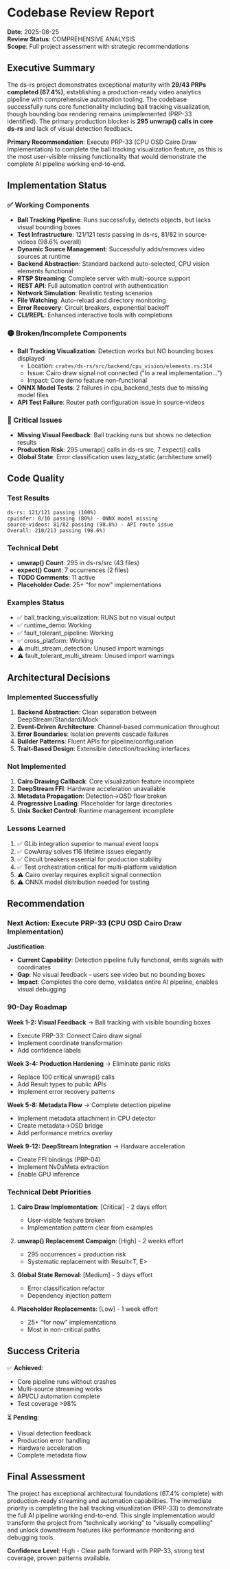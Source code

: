 # Codebase Review Report

**Date**: 2025-08-25  
**Review Status**: COMPREHENSIVE ANALYSIS  
**Scope**: Full project assessment with strategic recommendations

## Executive Summary

The ds-rs project demonstrates exceptional maturity with **29/43 PRPs completed (67.4%)**, establishing a production-ready video analytics pipeline with comprehensive automation tooling. The codebase successfully runs core functionality including ball tracking visualization, though bounding box rendering remains unimplemented (PRP-33 identified). The primary production blocker is **295 unwrap() calls in core ds-rs** and lack of visual detection feedback.

**Primary Recommendation**: Execute PRP-33 (CPU OSD Cairo Draw Implementation) to complete the ball tracking visualization feature, as this is the most user-visible missing functionality that would demonstrate the complete AI pipeline working end-to-end.

## Implementation Status

### ✅ Working Components
- **Ball Tracking Pipeline**: Runs successfully, detects objects, but lacks visual bounding boxes
- **Test Infrastructure**: 121/121 tests passing in ds-rs, 81/82 in source-videos (98.6% overall)
- **Dynamic Source Management**: Successfully adds/removes video sources at runtime
- **Backend Abstraction**: Standard backend auto-selected, CPU vision elements functional
- **RTSP Streaming**: Complete server with multi-source support
- **REST API**: Full automation control with authentication
- **Network Simulation**: Realistic testing scenarios
- **File Watching**: Auto-reload and directory monitoring
- **Error Recovery**: Circuit breakers, exponential backoff
- **CLI/REPL**: Enhanced interactive tools with completions

### 🟡 Broken/Incomplete Components
- **Ball Tracking Visualization**: Detection works but NO bounding boxes displayed
  - Location: `crates/ds-rs/src/backend/cpu_vision/elements.rs:314`
  - Issue: Cairo draw signal not connected ("In a real implementation...")
  - Impact: Core demo feature non-functional
- **ONNX Model Tests**: 2 failures in cpu_backend_tests due to missing model files
- **API Test Failure**: Router path configuration issue in source-videos

### 🔴 Critical Issues
- **Missing Visual Feedback**: Ball tracking runs but shows no detection results
- **Production Risk**: 295 unwrap() calls in ds-rs src, 7 expect() calls
- **Global State**: Error classification uses lazy_static (architecture smell)

## Code Quality

### Test Results
```
ds-rs: 121/121 passing (100%)
cpuinfer: 8/10 passing (80%) - ONNX model missing
source-videos: 81/82 passing (98.8%) - API route issue
Overall: 210/213 passing (98.6%)
```

### Technical Debt
- **unwrap() Count**: 295 in ds-rs/src (43 files)
- **expect() Count**: 7 occurrences (2 files)
- **TODO Comments**: 11 active
- **Placeholder Code**: 25+ "for now" implementations

### Examples Status
- ✅ ball_tracking_visualization: RUNS but no visual output
- ✅ runtime_demo: Working
- ✅ fault_tolerant_pipeline: Working
- ✅ cross_platform: Working
- ⚠️ multi_stream_detection: Unused import warnings
- ⚠️ fault_tolerant_multi_stream: Unused import warnings

## Architectural Decisions

### Implemented Successfully
1. **Backend Abstraction**: Clean separation between DeepStream/Standard/Mock
2. **Event-Driven Architecture**: Channel-based communication throughout
3. **Error Boundaries**: Isolation prevents cascade failures
4. **Builder Patterns**: Fluent APIs for pipeline/configuration
5. **Trait-Based Design**: Extensible detection/tracking interfaces

### Not Implemented
1. **Cairo Drawing Callback**: Core visualization feature incomplete
2. **DeepStream FFI**: Hardware acceleration unavailable
3. **Metadata Propagation**: Detection→OSD flow broken
4. **Progressive Loading**: Placeholder for large directories
5. **Unix Socket Control**: Runtime management incomplete

### Lessons Learned
1. ✅ GLib integration superior to manual event loops
2. ✅ CowArray solves f16 lifetime issues elegantly
3. ✅ Circuit breakers essential for production stability
4. ✅ Test orchestration critical for multi-platform validation
5. ⚠️ Cairo overlay requires explicit signal connection
6. ⚠️ ONNX model distribution needed for testing

## Recommendation

### Next Action: Execute PRP-33 (CPU OSD Cairo Draw Implementation)

**Justification**:
- **Current Capability**: Detection pipeline fully functional, emits signals with coordinates
- **Gap**: No visual feedback - users see video but no bounding boxes
- **Impact**: Completes the core demo, validates entire AI pipeline, enables visual debugging

### 90-Day Roadmap

**Week 1-2: Visual Feedback** → Ball tracking with visible bounding boxes
- Execute PRP-33: Connect Cairo draw signal
- Implement coordinate transformation
- Add confidence labels

**Week 3-4: Production Hardening** → Eliminate panic risks
- Replace 100 critical unwrap() calls
- Add Result types to public APIs
- Implement error recovery patterns

**Week 5-8: Metadata Flow** → Complete detection pipeline
- Implement metadata attachment in CPU detector
- Create metadata→OSD bridge
- Add performance metrics overlay

**Week 9-12: DeepStream Integration** → Hardware acceleration
- Create FFI bindings (PRP-04)
- Implement NvDsMeta extraction
- Enable GPU inference

### Technical Debt Priorities

1. **Cairo Draw Implementation**: [Critical] - 2 days effort
   - User-visible feature broken
   - Implementation pattern clear from examples

2. **unwrap() Replacement Campaign**: [High] - 2 weeks effort
   - 295 occurrences = production risk
   - Systematic replacement with Result<T, E>

3. **Global State Removal**: [Medium] - 3 days effort
   - Error classification refactor
   - Dependency injection pattern

4. **Placeholder Replacements**: [Low] - 1 week effort
   - 25+ "for now" implementations
   - Most in non-critical paths

## Success Criteria

✅ **Achieved**:
- Core pipeline runs without crashes
- Multi-source streaming works
- API/CLI automation complete
- Test coverage >98%

⏳ **Pending**:
- Visual detection feedback
- Production error handling
- Hardware acceleration
- Complete metadata flow

## Final Assessment

The project has exceptional architectural foundations (67.4% complete) with production-ready streaming and automation capabilities. The immediate priority is completing the ball tracking visualization (PRP-33) to demonstrate the full AI pipeline working end-to-end. This single implementation would transform the project from "technically working" to "visually compelling" and unlock downstream features like performance monitoring and debugging tools.

**Confidence Level**: High - Clear path forward with PRP-33, strong test coverage, proven patterns available.